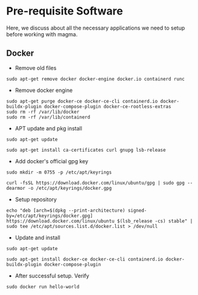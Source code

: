 # Pre-requisite Software
Here, we discuss about all the necessary applications we need to setup before working with magma.

## Docker
- Remove old files
```
sudo apt-get remove docker docker-engine docker.io containerd runc
```
- Remove docker engine
```
sudo apt-get purge docker-ce docker-ce-cli containerd.io docker-buildx-plugin docker-compose-plugin docker-ce-rootless-extras
sudo rm -rf /var/lib/docker
sudo rm -rf /var/lib/containerd
```
- APT update and pkg install
```
sudo apt-get update
```
```
sudo apt-get install ca-certificates curl gnupg lsb-release
```
- Add docker's official gpg key
```
sudo mkdir -m 0755 -p /etc/apt/keyrings
```
```
curl -fsSL https://download.docker.com/linux/ubuntu/gpg | sudo gpg --dearmor -o /etc/apt/keyrings/docker.gpg
```
- Setup repository
```
echo "deb [arch=$(dpkg --print-architecture) signed-by=/etc/apt/keyrings/docker.gpg] https://download.docker.com/linux/ubuntu $(lsb_release -cs) stable" | sudo tee /etc/apt/sources.list.d/docker.list > /dev/null
```
 
- Update and install
```
sudo apt-get update
```
```
sudo apt-get install docker-ce docker-ce-cli containerd.io docker-buildx-plugin docker-compose-plugin
```

- After successful setup. Verify
```
sudo docker run hello-world
```
 
 
 
 
 
